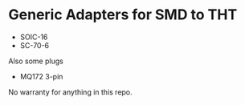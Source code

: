 # Generic Adapters for SMD to THT

 - SOIC-16
 - SC-70-6

Also some plugs
 - MQ172 3-pin

No warranty for anything in this repo.
